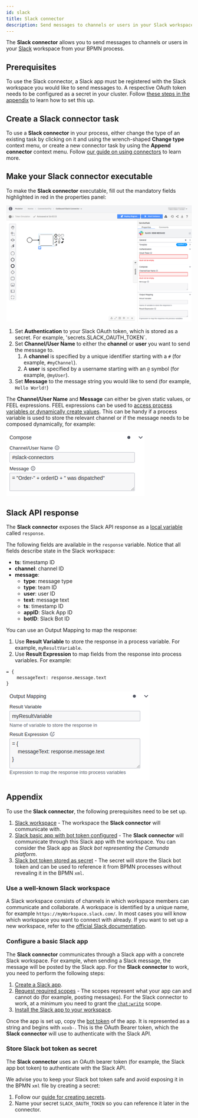```yaml
---
id: slack
title: Slack connector
description: Send messages to channels or users in your Slack workspace from your BPMN process.
---
```


The **Slack connector** allows you to send messages to channels or users in your [Slack](https://slack.com) workspace from your BPMN process.

## Prerequisites

To use the Slack connector, a Slack app must be registered with the Slack workspace you would like to send messages to. A respective OAuth token needs to be configured as a secret in your cluster. Follow [these steps in the appendix](#appendix) to learn how to set this up.

## Create a Slack connector task

To use a **Slack connector** in your process, either change the type of an existing task by clicking on it and using the wrench-shaped **Change type** context menu, or create a new connector task by using the **Append connector** context menu. Follow [our guide on using connectors](../use-connectors.md) to learn more.

## Make your Slack connector executable

To make the **Slack connector** executable, fill out the mandatory fields highlighted in red in the properties panel:

![slack connector red properties](../img/connectors-slack-red-properties.png)

1. Set **Authentication** to your Slack OAuth token, which is stored as a secret. For example, 'secrets.SLACK_OAUTH_TOKEN`.
2. Set **Channel/User Name** to either the **channel** or **user** you want to send the message to.
   1. A **channel** is specified by a unique identifier starting with a `#` (for example, `#myChannel`).
   2. A **user** is specified by a username starting with an `@` symbol (for example, `@myUser`).
3. Set **Message** to the message string you would like to send (for example, `Hello World!`)

The **Channel/User Name** and **Message** can either be given static values, or FEEL expressions. FEEL expressions can be used to [access process variables or dynamically create values](../../../../concepts/expressions.md). This can be handy if a process variable is used to store the relevant channel or if the message needs to be composed dynamically, for example:

![slack connector compose](../img/connectors-slack-compose.png)

## Slack API response

The **Slack connector** exposes the Slack API response as a [local variable](https://docs.camunda.io/docs/components/concepts/variables/#variable-scopes) called `response`.

The following fields are available in the `response` variable. Notice that all fields describe state in the Slack workspace:

- **ts**: timestamp ID
- **channel**: channel ID
- **message**:
  - **type**: message type
  - **type**: team ID
  - **user**: user ID
  - **text**: message text
  - **ts**: timestamp ID
  - **appID**: Slack App ID
  - **botID**: Slack Bot ID

You can use an Output Mapping to map the response:

1. Use **Result Variable** to store the response in a process variable. For example, `myResultVariable`.
2. Use **Result Expression** to map fields from the response into process variables. For example:

```
= {
    messageText: response.message.text
}
```

![slack connector response mapping](../img/connectors-slack-response-mapping.png)

## Appendix

To use the **Slack connector**, the following prerequisites need to be set up.

1. [Slack workspace](#use-a-well-known-slack-workspace) - The workspace the **Slack connector** will communicate with.
2. [Slack basic app with bot token configured](#configure-a-basic-slack-app) - The **Slack connector** will communicate through this Slack app with the workspace. You can consider the Slack app as _Slack bot representing the Camunda platform_.
3. [Slack bot token stored as secret](#store-slack-bot-token-as-secret) - The secret will store the Slack bot token and can be used to reference it from BPMN processes without revealing it in the BPMN `xml`.

### Use a well-known Slack workspace

A Slack workspace consists of channels in which workspace members can communicate and collaborate. A workspace is identified by a unique name, for example `https://myWorkspace.slack.com/`. In most cases you will know which workspace you want to connect with already. If you want to set up a new workspace, refer to the [official Slack documentation](https://slack.com/help/articles/115001344007-Create-a-workspace-on-Enterprise-Grid).

### Configure a basic Slack app

The **Slack connector** communicates through a Slack app with a concrete Slack workspace. For example, when sending a Slack message, the message will be posted by the Slack app. For the **Slack connector** to work, you need to perform the following steps:

1. [Create a Slack app](https://api.slack.com/apps).
2. [Request required scopes](https://api.slack.com/scopes) - The scopes represent what your app can and cannot do (for example, posting messages). For the Slack connector to work, at a minimum you need to grant the [`chat:write`](https://api.slack.com/scopes/chat:write) scope.
3. [Install the Slack app to your workspace](https://api.slack.com/authentication/basics#installing).

Once the app is set up, copy the [bot token](https://api.slack.com/authentication/token-types) of the app. It is represented as a string and begins with `xoxb-`. This is the OAuth Bearer token, which the **Slack connector** will use to authenticate with the Slack API.

### Store Slack bot token as secret

The **Slack connector** uses an OAuth bearer token (for example, the Slack app bot token) to authenticate with the Slack API.

We advise you to keep your Slack bot token safe and avoid exposing it in the BPMN `xml` file by creating a secret:

1. Follow our [guide for creating secrets](../../../../console/manage-clusters/manage-secrets.md).
2. Name your secret `SLACK_OAUTH_TOKEN` so you can reference it later in the connector.
